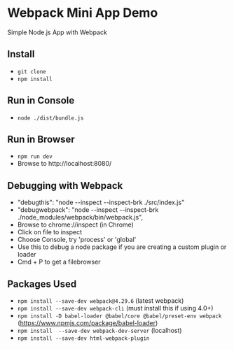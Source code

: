 # Webpack Mini App Demo
Simple Node.js App with Webpack

## Install
* ```git clone```
* ```npm install```

## Run in Console
* ```node ./dist/bundle.js```

## Run in Browser
* ```npm run dev```
* Browse to http://localhost:8080/


## Debugging with Webpack
* "debugthis": "node --inspect --inspect-brk ./src/index.js"
* "debugwebpack": "node --inspect --inspect-brk ./node_modules/webpack/bin/webpack.js",
* Browse to chrome://inspect (in Chrome)
* Click on file to inspect
* Choose Console, try 'process' or 'global'
* Use this to debug a node package if you are creating a custom plugin or loader
* Cmd + P to get a filebrowser

## Packages Used
* ```npm install --save-dev webpack@4.29.6``` (latest webpack)
* ```npm install --save-dev webpack-cli``` (must install this if using 4.0+)
* ```npm install -D babel-loader @babel/core @babel/preset-env webpack``` (https://www.npmjs.com/package/babel-loader)
* ```npm install  --save-dev webpack-dev-server``` (localhost)
* ```npm install --save-dev html-webpack-plugin```